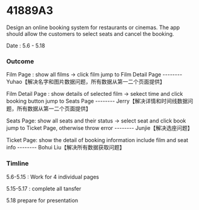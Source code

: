 # 41889A3
Design an online booking system for restaurants or cinemas. The app should allow the customers to select seats and cancel the booking.



Date : 5.6 - 5.18

### Outcome

Film Page : show all films -> click film jump to Film Detail Page   -------- Yuhao【解决名字和图片数据问题，所有数据从第一二个页面提供】

Film Detail Page : show details of selected film -> sekect time and click booking button jump to Seats Page   -------- Jerry【解决详情和时间线数据问题，所有数据从第一二个页面提供】

Seats Page: show all seats and their status -> select seat and click book jump to Ticket Page, otherwise throw error   -------- Junjie【解决选座问题】

Ticket Page: show the detail of booking information include film and seat info   -------- Bohui Liu【解决所有数据获取问题】



### Timline

5.6-5.15 : Work for 4 individual pages

5.15-5.17 : complete all tansfer

5.18 prepare for presentation
